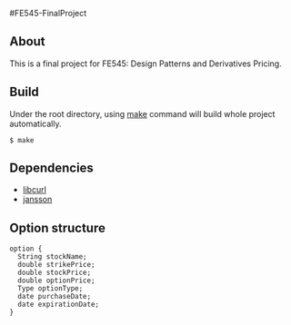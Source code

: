 #FE545-FinalProject

## About
This is a final project for FE545: Design Patterns and Derivatives Pricing. 

## Build
Under the root directory, using [make](http://unixhelp.ed.ac.uk/CGI/man-cgi?make) command will build whole project automatically.
```
$ make
```

## Dependencies
- [libcurl](http://curl.haxx.se/libcurl/)
- [jansson](http://www.digip.org/jansson/)


## Option structure

```
option {
  String stockName;
  double strikePrice;
  double stockPrice;
  double optionPrice;
  Type optionType;
  date purchaseDate;
  date expirationDate;
}
```



